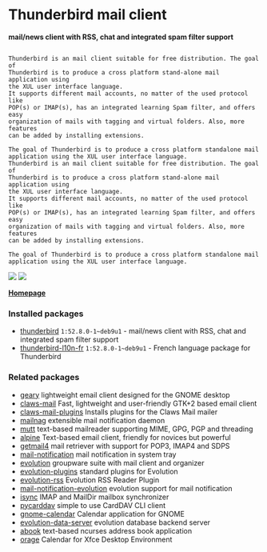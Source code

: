 # Thunderbird mail client

__mail/news client with RSS, chat and integrated spam filter support__

```

Thunderbird is an mail client suitable for free distribution. The goal of
Thunderbird is to produce a cross platform stand-alone mail application using
the XUL user interface language.
It supports different mail accounts, no matter of the used protocol like
POP(s) or IMAP(s), has an integrated learning Spam filter, and offers easy
organization of mails with tagging and virtual folders. Also, more features
can be added by installing extensions.

The goal of Thunderbird is to produce a cross platform standalone mail
application using the XUL user interface language.
Thunderbird is an mail client suitable for free distribution. The goal of
Thunderbird is to produce a cross platform stand-alone mail application using
the XUL user interface language.
It supports different mail accounts, no matter of the used protocol like
POP(s) or IMAP(s), has an integrated learning Spam filter, and offers easy
organization of mails with tagging and virtual folders. Also, more features
can be added by installing extensions.

The goal of Thunderbird is to produce a cross platform standalone mail
application using the XUL user interface language.

```

[![](https://screenshots.debian.net/thumbnail-with-version/thunderbird/9001)](https://screenshots.debian.net/screenshot-with-version/thunderbird/9001)
[![](https://screenshots.debian.net/thumbnail-with-version/lightning/9001)](https://screenshots.debian.net/screenshot-with-version/lightning/9001)



**[Homepage](http://www.mozilla.org/thunderbird/)**

### Installed packages

* [thunderbird](https://packages.debian.org/stretch/thunderbird) `1:52.8.0-1~deb9u1` - mail/news client with RSS, chat and integrated spam filter support
* [thunderbird-l10n-fr](https://packages.debian.org/stretch/thunderbird-l10n-fr) `1:52.8.0-1~deb9u1` - French language package for Thunderbird

### Related packages

 * [geary](https://packages.debian.org/stretch/geary) lightweight email client designed for the GNOME desktop
 * [claws-mail](https://packages.debian.org/stretch/claws-mail) Fast, lightweight and user-friendly GTK+2 based email client
 * [claws-mail-plugins](https://packages.debian.org/stretch/claws-mail-plugins) Installs plugins for the Claws Mail mailer
 * [mailnag](https://packages.debian.org/stretch/mailnag) extensible mail notification daemon
 * [mutt](https://packages.debian.org/stretch/mutt) text-based mailreader supporting MIME, GPG, PGP and threading
 * [alpine](https://packages.debian.org/stretch/alpine) Text-based email client, friendly for novices but powerful
 * [getmail4](https://packages.debian.org/stretch/getmail4) mail retriever with support for POP3, IMAP4 and SDPS
 * [mail-notification](https://packages.debian.org/stretch/mail-notification) mail notification in system tray
 * [evolution](https://packages.debian.org/stretch/evolution) groupware suite with mail client and organizer
 * [evolution-plugins](https://packages.debian.org/stretch/evolution-plugins) standard plugins for Evolution
 * [evolution-rss](https://packages.debian.org/stretch/evolution-rss) Evolution RSS Reader Plugin
 * [mail-notification-evolution](https://packages.debian.org/stretch/mail-notification-evolution) evolution support for mail notification
 * [isync](https://packages.debian.org/stretch/isync) IMAP and MailDir mailbox synchronizer
 * [pycarddav](https://packages.debian.org/stretch/pycarddav) simple to use CardDAV CLI client
 * [gnome-calendar](https://packages.debian.org/stretch/gnome-calendar) Calendar application for GNOME
 * [evolution-data-server](https://packages.debian.org/stretch/evolution-data-server) evolution database backend server
 * [abook](https://packages.debian.org/stretch/abook) text-based ncurses address book application
 * [orage](https://packages.debian.org/stretch/orage) Calendar for Xfce Desktop Environment
